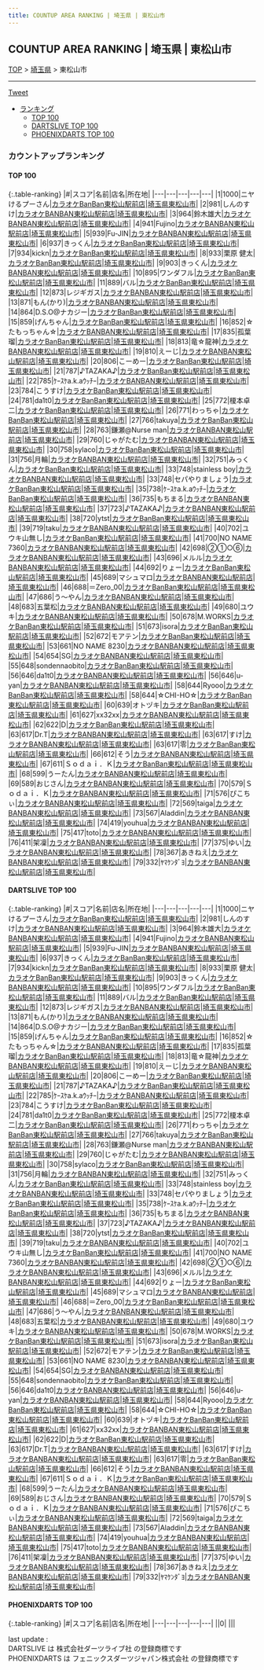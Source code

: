 ```yaml
---
title: COUNTUP AREA RANKING | 埼玉県 | 東松山市
---
```

## COUNTUP AREA RANKING | 埼玉県 | 東松山市

[TOP](/darts/rank/) > [埼玉県](/darts/rank/埼玉県/) > 東松山市

___

<a href="https://twitter.com/share?ref_src=twsrc%5Etfw" data-text="COUNTUP AREA RANKING | 埼玉県東松山市" class="twitter-share-button" data-hashtags="DARTSLIVE,PHOENIXDARTS,darts,ダーツ" data-show-count="false">Tweet</a>

* [ランキング](#カウントアップランキング)
    * [TOP 100](#top-100)
    * [DARTSLIVE TOP 100](#dartslive-top-100)
    * [PHOENIXDARTS TOP 100](#phoenixdarts-top-100)

### カウントアップランキング

#### TOP 100



{:.table-ranking}
|#|スコア|名前|店名|所在地|
|---|---|---|---|---|
|1|1000|<span class="rank-name-dl">ニヤけるプーさん</span>|<a href="https://search.dartslive.com/jp/shop/90599e9d01166a770d9b047a20a7ba1e">カラオケBanBan東松山駅前店</a>|<a href="/darts/rank/埼玉県/東松山市">埼玉県東松山市</a>|
|2|981|<span class="rank-name-dl">しんのすけ</span>|<a href="https://search.dartslive.com/jp/shop/90599e9d01166a770d9b047a20a7ba1e">カラオケBANBAN東松山駅前店</a>|<a href="/darts/rank/埼玉県/東松山市">埼玉県東松山市</a>|
|3|964|<span class="rank-name-dl">鈴木雄大</span>|<a href="https://search.dartslive.com/jp/shop/90599e9d01166a770d9b047a20a7ba1e">カラオケBANBAN東松山駅前店</a>|<a href="/darts/rank/埼玉県/東松山市">埼玉県東松山市</a>|
|4|941|<span class="rank-name-dl">Fujino</span>|<a href="https://search.dartslive.com/jp/shop/90599e9d01166a770d9b047a20a7ba1e">カラオケBANBAN東松山駅前店</a>|<a href="/darts/rank/埼玉県/東松山市">埼玉県東松山市</a>|
|5|939|<span class="rank-name-dl">Fu-JIN</span>|<a href="https://search.dartslive.com/jp/shop/90599e9d01166a770d9b047a20a7ba1e">カラオケBANBAN東松山駅前店</a>|<a href="/darts/rank/埼玉県/東松山市">埼玉県東松山市</a>|
|6|937|<span class="rank-name-dl">きっくん</span>|<a href="https://search.dartslive.com/jp/shop/90599e9d01166a770d9b047a20a7ba1e">カラオケBanBan東松山駅前店</a>|<a href="/darts/rank/埼玉県/東松山市">埼玉県東松山市</a>|
|7|934|<span class="rank-name-dl">kickn</span>|<a href="https://search.dartslive.com/jp/shop/90599e9d01166a770d9b047a20a7ba1e">カラオケBanBan東松山駅前店</a>|<a href="/darts/rank/埼玉県/東松山市">埼玉県東松山市</a>|
|8|933|<span class="rank-name-dl">栗原 健太</span>|<a href="https://search.dartslive.com/jp/shop/90599e9d01166a770d9b047a20a7ba1e">カラオケBanBan東松山駅前店</a>|<a href="/darts/rank/埼玉県/東松山市">埼玉県東松山市</a>|
|9|903|<span class="rank-name-dl">きっくん</span>|<a href="https://search.dartslive.com/jp/shop/90599e9d01166a770d9b047a20a7ba1e">カラオケBANBAN東松山駅前店</a>|<a href="/darts/rank/埼玉県/東松山市">埼玉県東松山市</a>|
|10|895|<span class="rank-name-dl">ワンダフル</span>|<a href="https://search.dartslive.com/jp/shop/90599e9d01166a770d9b047a20a7ba1e">カラオケBanBan東松山駅前店</a>|<a href="/darts/rank/埼玉県/東松山市">埼玉県東松山市</a>|
|11|889|<span class="rank-name-dl">バル</span>|<a href="https://search.dartslive.com/jp/shop/90599e9d01166a770d9b047a20a7ba1e">カラオケBanBan東松山駅前店</a>|<a href="/darts/rank/埼玉県/東松山市">埼玉県東松山市</a>|
|12|873|<span class="rank-name-dl">レジギガス</span>|<a href="https://search.dartslive.com/jp/shop/90599e9d01166a770d9b047a20a7ba1e">カラオケBANBAN東松山駅前店</a>|<a href="/darts/rank/埼玉県/東松山市">埼玉県東松山市</a>|
|13|871|<span class="rank-name-dl">もん(かり)</span>|<a href="https://search.dartslive.com/jp/shop/90599e9d01166a770d9b047a20a7ba1e">カラオケBANBAN東松山駅前店</a>|<a href="/darts/rank/埼玉県/東松山市">埼玉県東松山市</a>|
|14|864|<span class="rank-name-dl">D.S.O@ナカジー</span>|<a href="https://search.dartslive.com/jp/shop/90599e9d01166a770d9b047a20a7ba1e">カラオケBanBan東松山駅前店</a>|<a href="/darts/rank/埼玉県/東松山市">埼玉県東松山市</a>|
|15|859|<span class="rank-name-dl">げんちゃん</span>|<a href="https://search.dartslive.com/jp/shop/90599e9d01166a770d9b047a20a7ba1e">カラオケBanBan東松山駅前店</a>|<a href="/darts/rank/埼玉県/東松山市">埼玉県東松山市</a>|
|16|852|<span class="rank-name-dl">☆たもっちゃん☆</span>|<a href="https://search.dartslive.com/jp/shop/90599e9d01166a770d9b047a20a7ba1e">カラオケBANBAN東松山駅前店</a>|<a href="/darts/rank/埼玉県/東松山市">埼玉県東松山市</a>|
|17|835|<span class="rank-name-dl">孤葉瑠</span>|<a href="https://search.dartslive.com/jp/shop/90599e9d01166a770d9b047a20a7ba1e">カラオケBanBan東松山駅前店</a>|<a href="/darts/rank/埼玉県/東松山市">埼玉県東松山市</a>|
|18|813|<span class="rank-name-dl">竜☆龍神</span>|<a href="https://search.dartslive.com/jp/shop/90599e9d01166a770d9b047a20a7ba1e">カラオケBANBAN東松山駅前店</a>|<a href="/darts/rank/埼玉県/東松山市">埼玉県東松山市</a>|
|19|810|<span class="rank-name-dl">えーじ</span>|<a href="https://search.dartslive.com/jp/shop/90599e9d01166a770d9b047a20a7ba1e">カラオケBANBAN東松山駅前店</a>|<a href="/darts/rank/埼玉県/東松山市">埼玉県東松山市</a>|
|20|806|<span class="rank-name-dl">こーめー</span>|<a href="https://search.dartslive.com/jp/shop/90599e9d01166a770d9b047a20a7ba1e">カラオケBanBan東松山駅前店</a>|<a href="/darts/rank/埼玉県/東松山市">埼玉県東松山市</a>|
|21|787|<span class="rank-name-dl">♪TAZAKA♪</span>|<a href="https://search.dartslive.com/jp/shop/90599e9d01166a770d9b047a20a7ba1e">カラオケBanBan東松山駅前店</a>|<a href="/darts/rank/埼玉県/東松山市">埼玉県東松山市</a>|
|22|785|<span class="rank-name-dl">ｹｰｽｹa.k.aｳｯﾁｰ</span>|<a href="https://search.dartslive.com/jp/shop/90599e9d01166a770d9b047a20a7ba1e">カラオケBANBAN東松山駅前店</a>|<a href="/darts/rank/埼玉県/東松山市">埼玉県東松山市</a>|
|23|784|<span class="rank-name-dl">こうすけ</span>|<a href="https://search.dartslive.com/jp/shop/90599e9d01166a770d9b047a20a7ba1e">カラオケBanBan東松山駅前店</a>|<a href="/darts/rank/埼玉県/東松山市">埼玉県東松山市</a>|
|24|781|<span class="rank-name-dl">da1t0</span>|<a href="https://search.dartslive.com/jp/shop/90599e9d01166a770d9b047a20a7ba1e">カラオケBanBan東松山駅前店</a>|<a href="/darts/rank/埼玉県/東松山市">埼玉県東松山市</a>|
|25|772|<span class="rank-name-dl">榎本卓二</span>|<a href="https://search.dartslive.com/jp/shop/90599e9d01166a770d9b047a20a7ba1e">カラオケBanBan東松山駅前店</a>|<a href="/darts/rank/埼玉県/東松山市">埼玉県東松山市</a>|
|26|771|<span class="rank-name-dl">わっちゃ</span>|<a href="https://search.dartslive.com/jp/shop/90599e9d01166a770d9b047a20a7ba1e">カラオケBanBan東松山駅前店</a>|<a href="/darts/rank/埼玉県/東松山市">埼玉県東松山市</a>|
|27|766|<span class="rank-name-dl">takuya</span>|<a href="https://search.dartslive.com/jp/shop/90599e9d01166a770d9b047a20a7ba1e">カラオケBanBan東松山駅前店</a>|<a href="/darts/rank/埼玉県/東松山市">埼玉県東松山市</a>|
|28|763|<span class="rank-name-dl">鎌瀬@Nurse man</span>|<a href="https://search.dartslive.com/jp/shop/90599e9d01166a770d9b047a20a7ba1e">カラオケBANBAN東松山駅前店</a>|<a href="/darts/rank/埼玉県/東松山市">埼玉県東松山市</a>|
|29|760|<span class="rank-name-dl">じゃがたむ</span>|<a href="https://search.dartslive.com/jp/shop/90599e9d01166a770d9b047a20a7ba1e">カラオケBANBAN東松山駅前店</a>|<a href="/darts/rank/埼玉県/東松山市">埼玉県東松山市</a>|
|30|758|<span class="rank-name-dl">sylaco</span>|<a href="https://search.dartslive.com/jp/shop/90599e9d01166a770d9b047a20a7ba1e">カラオケBanBan東松山駅前店</a>|<a href="/darts/rank/埼玉県/東松山市">埼玉県東松山市</a>|
|31|756|<span class="rank-name-dl">月輪</span>|<a href="https://search.dartslive.com/jp/shop/90599e9d01166a770d9b047a20a7ba1e">カラオケBANBAN東松山駅前店</a>|<a href="/darts/rank/埼玉県/東松山市">埼玉県東松山市</a>|
|32|751|<span class="rank-name-dl">みっくん</span>|<a href="https://search.dartslive.com/jp/shop/90599e9d01166a770d9b047a20a7ba1e">カラオケBanBan東松山駅前店</a>|<a href="/darts/rank/埼玉県/東松山市">埼玉県東松山市</a>|
|33|748|<span class="rank-name-dl">stainless boy</span>|<a href="https://search.dartslive.com/jp/shop/90599e9d01166a770d9b047a20a7ba1e">カラオケBANBAN東松山駅前店</a>|<a href="/darts/rank/埼玉県/東松山市">埼玉県東松山市</a>|
|33|748|<span class="rank-name-dl">セパやりましょう</span>|<a href="https://search.dartslive.com/jp/shop/90599e9d01166a770d9b047a20a7ba1e">カラオケBanBan東松山駅前店</a>|<a href="/darts/rank/埼玉県/東松山市">埼玉県東松山市</a>|
|35|738|<span class="rank-name-dl">ｹｰｽｹa.k.aｳｯﾁｰ</span>|<a href="https://search.dartslive.com/jp/shop/90599e9d01166a770d9b047a20a7ba1e">カラオケBanBan東松山駅前店</a>|<a href="/darts/rank/埼玉県/東松山市">埼玉県東松山市</a>|
|36|735|<span class="rank-name-dl">もちまる</span>|<a href="https://search.dartslive.com/jp/shop/90599e9d01166a770d9b047a20a7ba1e">カラオケBANBAN東松山駅前店</a>|<a href="/darts/rank/埼玉県/東松山市">埼玉県東松山市</a>|
|37|723|<span class="rank-name-dl">♪TAZAKA♪</span>|<a href="https://search.dartslive.com/jp/shop/90599e9d01166a770d9b047a20a7ba1e">カラオケBANBAN東松山駅前店</a>|<a href="/darts/rank/埼玉県/東松山市">埼玉県東松山市</a>|
|38|720|<span class="rank-name-dl">ytst</span>|<a href="https://search.dartslive.com/jp/shop/90599e9d01166a770d9b047a20a7ba1e">カラオケBanBan東松山駅前店</a>|<a href="/darts/rank/埼玉県/東松山市">埼玉県東松山市</a>|
|39|719|<span class="rank-name-dl">taku</span>|<a href="https://search.dartslive.com/jp/shop/90599e9d01166a770d9b047a20a7ba1e">カラオケBANBAN東松山駅前店</a>|<a href="/darts/rank/埼玉県/東松山市">埼玉県東松山市</a>|
|40|702|<span class="rank-name-dl">ユウキ山無し</span>|<a href="https://search.dartslive.com/jp/shop/90599e9d01166a770d9b047a20a7ba1e">カラオケBanBan東松山駅前店</a>|<a href="/darts/rank/埼玉県/東松山市">埼玉県東松山市</a>|
|41|700|<span class="rank-name-dl">NO NAME 7360</span>|<a href="https://search.dartslive.com/jp/shop/90599e9d01166a770d9b047a20a7ba1e">カラオケBANBAN東松山駅前店</a>|<a href="/darts/rank/埼玉県/東松山市">埼玉県東松山市</a>|
|42|698|<span class="rank-name-dl">②①○⑥</span>|<a href="https://search.dartslive.com/jp/shop/90599e9d01166a770d9b047a20a7ba1e">カラオケBANBAN東松山駅前店</a>|<a href="/darts/rank/埼玉県/東松山市">埼玉県東松山市</a>|
|43|696|<span class="rank-name-dl">メルル</span>|<a href="https://search.dartslive.com/jp/shop/90599e9d01166a770d9b047a20a7ba1e">カラオケBANBAN東松山駅前店</a>|<a href="/darts/rank/埼玉県/東松山市">埼玉県東松山市</a>|
|44|692|<span class="rank-name-dl">りょー</span>|<a href="https://search.dartslive.com/jp/shop/90599e9d01166a770d9b047a20a7ba1e">カラオケBanBan東松山駅前店</a>|<a href="/darts/rank/埼玉県/東松山市">埼玉県東松山市</a>|
|45|689|<span class="rank-name-dl">マシュマロ</span>|<a href="https://search.dartslive.com/jp/shop/90599e9d01166a770d9b047a20a7ba1e">カラオケBANBAN東松山駅前店</a>|<a href="/darts/rank/埼玉県/東松山市">埼玉県東松山市</a>|
|46|688|<span class="rank-name-dl">＝Zero_00</span>|<a href="https://search.dartslive.com/jp/shop/90599e9d01166a770d9b047a20a7ba1e">カラオケBanBan東松山駅前店</a>|<a href="/darts/rank/埼玉県/東松山市">埼玉県東松山市</a>|
|47|686|<span class="rank-name-dl">う～やん</span>|<a href="https://search.dartslive.com/jp/shop/90599e9d01166a770d9b047a20a7ba1e">カラオケBANBAN東松山駅前店</a>|<a href="/darts/rank/埼玉県/東松山市">埼玉県東松山市</a>|
|48|683|<span class="rank-name-dl">五葉松</span>|<a href="https://search.dartslive.com/jp/shop/90599e9d01166a770d9b047a20a7ba1e">カラオケBANBAN東松山駅前店</a>|<a href="/darts/rank/埼玉県/東松山市">埼玉県東松山市</a>|
|49|680|<span class="rank-name-dl">ユウキ</span>|<a href="https://search.dartslive.com/jp/shop/90599e9d01166a770d9b047a20a7ba1e">カラオケBANBAN東松山駅前店</a>|<a href="/darts/rank/埼玉県/東松山市">埼玉県東松山市</a>|
|50|678|<span class="rank-name-dl">M.WORKS</span>|<a href="https://search.dartslive.com/jp/shop/90599e9d01166a770d9b047a20a7ba1e">カラオケBanBan東松山駅前店</a>|<a href="/darts/rank/埼玉県/東松山市">埼玉県東松山市</a>|
|51|673|<span class="rank-name-dl">isora</span>|<a href="https://search.dartslive.com/jp/shop/90599e9d01166a770d9b047a20a7ba1e">カラオケBanBan東松山駅前店</a>|<a href="/darts/rank/埼玉県/東松山市">埼玉県東松山市</a>|
|52|672|<span class="rank-name-dl">モアテン</span>|<a href="https://search.dartslive.com/jp/shop/90599e9d01166a770d9b047a20a7ba1e">カラオケBanBan東松山駅前店</a>|<a href="/darts/rank/埼玉県/東松山市">埼玉県東松山市</a>|
|53|661|<span class="rank-name-dl">NO NAME 8230</span>|<a href="https://search.dartslive.com/jp/shop/90599e9d01166a770d9b047a20a7ba1e">カラオケBANBAN東松山駅前店</a>|<a href="/darts/rank/埼玉県/東松山市">埼玉県東松山市</a>|
|54|654|<span class="rank-name-dl">SG</span>|<a href="https://search.dartslive.com/jp/shop/90599e9d01166a770d9b047a20a7ba1e">カラオケBANBAN東松山駅前店</a>|<a href="/darts/rank/埼玉県/東松山市">埼玉県東松山市</a>|
|55|648|<span class="rank-name-dl">sondennaobito</span>|<a href="https://search.dartslive.com/jp/shop/90599e9d01166a770d9b047a20a7ba1e">カラオケBanBan東松山駅前店</a>|<a href="/darts/rank/埼玉県/東松山市">埼玉県東松山市</a>|
|56|646|<span class="rank-name-dl">da1t0</span>|<a href="https://search.dartslive.com/jp/shop/90599e9d01166a770d9b047a20a7ba1e">カラオケBANBAN東松山駅前店</a>|<a href="/darts/rank/埼玉県/東松山市">埼玉県東松山市</a>|
|56|646|<span class="rank-name-dl">u-yan</span>|<a href="https://search.dartslive.com/jp/shop/90599e9d01166a770d9b047a20a7ba1e">カラオケBANBAN東松山駅前店</a>|<a href="/darts/rank/埼玉県/東松山市">埼玉県東松山市</a>|
|58|644|<span class="rank-name-dl">Ryooo</span>|<a href="https://search.dartslive.com/jp/shop/90599e9d01166a770d9b047a20a7ba1e">カラオケBanBan東松山駅前店</a>|<a href="/darts/rank/埼玉県/東松山市">埼玉県東松山市</a>|
|58|644|<span class="rank-name-dl">‪☆CHI-HO☆</span>|<a href="https://search.dartslive.com/jp/shop/90599e9d01166a770d9b047a20a7ba1e">カラオケBanBan東松山駅前店</a>|<a href="/darts/rank/埼玉県/東松山市">埼玉県東松山市</a>|
|60|639|<span class="rank-name-dl">オトヅキ</span>|<a href="https://search.dartslive.com/jp/shop/90599e9d01166a770d9b047a20a7ba1e">カラオケBanBan東松山駅前店</a>|<a href="/darts/rank/埼玉県/東松山市">埼玉県東松山市</a>|
|61|627|<span class="rank-name-dl">xx32xx</span>|<a href="https://search.dartslive.com/jp/shop/90599e9d01166a770d9b047a20a7ba1e">カラオケBANBAN東松山駅前店</a>|<a href="/darts/rank/埼玉県/東松山市">埼玉県東松山市</a>|
|62|622|<span class="rank-name-dl">D</span>|<a href="https://search.dartslive.com/jp/shop/90599e9d01166a770d9b047a20a7ba1e">カラオケBanBan東松山駅前店</a>|<a href="/darts/rank/埼玉県/東松山市">埼玉県東松山市</a>|
|63|617|<span class="rank-name-dl">Dr.T</span>|<a href="https://search.dartslive.com/jp/shop/90599e9d01166a770d9b047a20a7ba1e">カラオケBANBAN東松山駅前店</a>|<a href="/darts/rank/埼玉県/東松山市">埼玉県東松山市</a>|
|63|617|<span class="rank-name-dl">すけ</span>|<a href="https://search.dartslive.com/jp/shop/90599e9d01166a770d9b047a20a7ba1e">カラオケBANBAN東松山駅前店</a>|<a href="/darts/rank/埼玉県/東松山市">埼玉県東松山市</a>|
|63|617|<span class="rank-name-dl">零</span>|<a href="https://search.dartslive.com/jp/shop/90599e9d01166a770d9b047a20a7ba1e">カラオケBanBan東松山駅前店</a>|<a href="/darts/rank/埼玉県/東松山市">埼玉県東松山市</a>|
|66|612|<span class="rank-name-dl">そう</span>|<a href="https://search.dartslive.com/jp/shop/90599e9d01166a770d9b047a20a7ba1e">カラオケBANBAN東松山駅前店</a>|<a href="/darts/rank/埼玉県/東松山市">埼玉県東松山市</a>|
|67|611|<span class="rank-name-dl">Ｓｏｄａｉ．Ｋ</span>|<a href="https://search.dartslive.com/jp/shop/90599e9d01166a770d9b047a20a7ba1e">カラオケBanBan東松山駅前店</a>|<a href="/darts/rank/埼玉県/東松山市">埼玉県東松山市</a>|
|68|599|<span class="rank-name-dl">うーたん</span>|<a href="https://search.dartslive.com/jp/shop/90599e9d01166a770d9b047a20a7ba1e">カラオケBANBAN東松山駅前店</a>|<a href="/darts/rank/埼玉県/東松山市">埼玉県東松山市</a>|
|69|589|<span class="rank-name-dl">おじさん</span>|<a href="https://search.dartslive.com/jp/shop/90599e9d01166a770d9b047a20a7ba1e">カラオケBANBAN東松山駅前店</a>|<a href="/darts/rank/埼玉県/東松山市">埼玉県東松山市</a>|
|70|579|<span class="rank-name-dl">Ｓｏｄａｉ．Ｋ</span>|<a href="https://search.dartslive.com/jp/shop/90599e9d01166a770d9b047a20a7ba1e">カラオケBANBAN東松山駅前店</a>|<a href="/darts/rank/埼玉県/東松山市">埼玉県東松山市</a>|
|71|576|<span class="rank-name-dl">ぴこちぃ</span>|<a href="https://search.dartslive.com/jp/shop/90599e9d01166a770d9b047a20a7ba1e">カラオケBANBAN東松山駅前店</a>|<a href="/darts/rank/埼玉県/東松山市">埼玉県東松山市</a>|
|72|569|<span class="rank-name-dl">taiga</span>|<a href="https://search.dartslive.com/jp/shop/90599e9d01166a770d9b047a20a7ba1e">カラオケBANBAN東松山駅前店</a>|<a href="/darts/rank/埼玉県/東松山市">埼玉県東松山市</a>|
|73|567|<span class="rank-name-dl">Aladdin</span>|<a href="https://search.dartslive.com/jp/shop/90599e9d01166a770d9b047a20a7ba1e">カラオケBANBAN東松山駅前店</a>|<a href="/darts/rank/埼玉県/東松山市">埼玉県東松山市</a>|
|74|419|<span class="rank-name-dl">youhua</span>|<a href="https://search.dartslive.com/jp/shop/90599e9d01166a770d9b047a20a7ba1e">カラオケBANBAN東松山駅前店</a>|<a href="/darts/rank/埼玉県/東松山市">埼玉県東松山市</a>|
|75|417|<span class="rank-name-dl">toto</span>|<a href="https://search.dartslive.com/jp/shop/90599e9d01166a770d9b047a20a7ba1e">カラオケBANBAN東松山駅前店</a>|<a href="/darts/rank/埼玉県/東松山市">埼玉県東松山市</a>|
|76|411|<span class="rank-name-dl">架凜</span>|<a href="https://search.dartslive.com/jp/shop/90599e9d01166a770d9b047a20a7ba1e">カラオケBANBAN東松山駅前店</a>|<a href="/darts/rank/埼玉県/東松山市">埼玉県東松山市</a>|
|77|375|<span class="rank-name-dl">ゆい</span>|<a href="https://search.dartslive.com/jp/shop/90599e9d01166a770d9b047a20a7ba1e">カラオケBANBAN東松山駅前店</a>|<a href="/darts/rank/埼玉県/東松山市">埼玉県東松山市</a>|
|78|367|<span class="rank-name-dl">あきねえ</span>|<a href="https://search.dartslive.com/jp/shop/90599e9d01166a770d9b047a20a7ba1e">カラオケBANBAN東松山駅前店</a>|<a href="/darts/rank/埼玉県/東松山市">埼玉県東松山市</a>|
|79|332|<span class="rank-name-dl">ﾔﾏｹﾝﾀﾞﾖ</span>|<a href="https://search.dartslive.com/jp/shop/90599e9d01166a770d9b047a20a7ba1e">カラオケBANBAN東松山駅前店</a>|<a href="/darts/rank/埼玉県/東松山市">埼玉県東松山市</a>|


#### DARTSLIVE TOP 100



{:.table-ranking}
|#|スコア|名前|店名|所在地|
|---|---|---|---|---|
|1|1000|<span class="rank-name-dl">ニヤけるプーさん</span>|<a href="https://search.dartslive.com/jp/shop/90599e9d01166a770d9b047a20a7ba1e">カラオケBanBan東松山駅前店</a>|<a href="/darts/rank/埼玉県/東松山市">埼玉県東松山市</a>|
|2|981|<span class="rank-name-dl">しんのすけ</span>|<a href="https://search.dartslive.com/jp/shop/90599e9d01166a770d9b047a20a7ba1e">カラオケBANBAN東松山駅前店</a>|<a href="/darts/rank/埼玉県/東松山市">埼玉県東松山市</a>|
|3|964|<span class="rank-name-dl">鈴木雄大</span>|<a href="https://search.dartslive.com/jp/shop/90599e9d01166a770d9b047a20a7ba1e">カラオケBANBAN東松山駅前店</a>|<a href="/darts/rank/埼玉県/東松山市">埼玉県東松山市</a>|
|4|941|<span class="rank-name-dl">Fujino</span>|<a href="https://search.dartslive.com/jp/shop/90599e9d01166a770d9b047a20a7ba1e">カラオケBANBAN東松山駅前店</a>|<a href="/darts/rank/埼玉県/東松山市">埼玉県東松山市</a>|
|5|939|<span class="rank-name-dl">Fu-JIN</span>|<a href="https://search.dartslive.com/jp/shop/90599e9d01166a770d9b047a20a7ba1e">カラオケBANBAN東松山駅前店</a>|<a href="/darts/rank/埼玉県/東松山市">埼玉県東松山市</a>|
|6|937|<span class="rank-name-dl">きっくん</span>|<a href="https://search.dartslive.com/jp/shop/90599e9d01166a770d9b047a20a7ba1e">カラオケBanBan東松山駅前店</a>|<a href="/darts/rank/埼玉県/東松山市">埼玉県東松山市</a>|
|7|934|<span class="rank-name-dl">kickn</span>|<a href="https://search.dartslive.com/jp/shop/90599e9d01166a770d9b047a20a7ba1e">カラオケBanBan東松山駅前店</a>|<a href="/darts/rank/埼玉県/東松山市">埼玉県東松山市</a>|
|8|933|<span class="rank-name-dl">栗原 健太</span>|<a href="https://search.dartslive.com/jp/shop/90599e9d01166a770d9b047a20a7ba1e">カラオケBanBan東松山駅前店</a>|<a href="/darts/rank/埼玉県/東松山市">埼玉県東松山市</a>|
|9|903|<span class="rank-name-dl">きっくん</span>|<a href="https://search.dartslive.com/jp/shop/90599e9d01166a770d9b047a20a7ba1e">カラオケBANBAN東松山駅前店</a>|<a href="/darts/rank/埼玉県/東松山市">埼玉県東松山市</a>|
|10|895|<span class="rank-name-dl">ワンダフル</span>|<a href="https://search.dartslive.com/jp/shop/90599e9d01166a770d9b047a20a7ba1e">カラオケBanBan東松山駅前店</a>|<a href="/darts/rank/埼玉県/東松山市">埼玉県東松山市</a>|
|11|889|<span class="rank-name-dl">バル</span>|<a href="https://search.dartslive.com/jp/shop/90599e9d01166a770d9b047a20a7ba1e">カラオケBanBan東松山駅前店</a>|<a href="/darts/rank/埼玉県/東松山市">埼玉県東松山市</a>|
|12|873|<span class="rank-name-dl">レジギガス</span>|<a href="https://search.dartslive.com/jp/shop/90599e9d01166a770d9b047a20a7ba1e">カラオケBANBAN東松山駅前店</a>|<a href="/darts/rank/埼玉県/東松山市">埼玉県東松山市</a>|
|13|871|<span class="rank-name-dl">もん(かり)</span>|<a href="https://search.dartslive.com/jp/shop/90599e9d01166a770d9b047a20a7ba1e">カラオケBANBAN東松山駅前店</a>|<a href="/darts/rank/埼玉県/東松山市">埼玉県東松山市</a>|
|14|864|<span class="rank-name-dl">D.S.O@ナカジー</span>|<a href="https://search.dartslive.com/jp/shop/90599e9d01166a770d9b047a20a7ba1e">カラオケBanBan東松山駅前店</a>|<a href="/darts/rank/埼玉県/東松山市">埼玉県東松山市</a>|
|15|859|<span class="rank-name-dl">げんちゃん</span>|<a href="https://search.dartslive.com/jp/shop/90599e9d01166a770d9b047a20a7ba1e">カラオケBanBan東松山駅前店</a>|<a href="/darts/rank/埼玉県/東松山市">埼玉県東松山市</a>|
|16|852|<span class="rank-name-dl">☆たもっちゃん☆</span>|<a href="https://search.dartslive.com/jp/shop/90599e9d01166a770d9b047a20a7ba1e">カラオケBANBAN東松山駅前店</a>|<a href="/darts/rank/埼玉県/東松山市">埼玉県東松山市</a>|
|17|835|<span class="rank-name-dl">孤葉瑠</span>|<a href="https://search.dartslive.com/jp/shop/90599e9d01166a770d9b047a20a7ba1e">カラオケBanBan東松山駅前店</a>|<a href="/darts/rank/埼玉県/東松山市">埼玉県東松山市</a>|
|18|813|<span class="rank-name-dl">竜☆龍神</span>|<a href="https://search.dartslive.com/jp/shop/90599e9d01166a770d9b047a20a7ba1e">カラオケBANBAN東松山駅前店</a>|<a href="/darts/rank/埼玉県/東松山市">埼玉県東松山市</a>|
|19|810|<span class="rank-name-dl">えーじ</span>|<a href="https://search.dartslive.com/jp/shop/90599e9d01166a770d9b047a20a7ba1e">カラオケBANBAN東松山駅前店</a>|<a href="/darts/rank/埼玉県/東松山市">埼玉県東松山市</a>|
|20|806|<span class="rank-name-dl">こーめー</span>|<a href="https://search.dartslive.com/jp/shop/90599e9d01166a770d9b047a20a7ba1e">カラオケBanBan東松山駅前店</a>|<a href="/darts/rank/埼玉県/東松山市">埼玉県東松山市</a>|
|21|787|<span class="rank-name-dl">♪TAZAKA♪</span>|<a href="https://search.dartslive.com/jp/shop/90599e9d01166a770d9b047a20a7ba1e">カラオケBanBan東松山駅前店</a>|<a href="/darts/rank/埼玉県/東松山市">埼玉県東松山市</a>|
|22|785|<span class="rank-name-dl">ｹｰｽｹa.k.aｳｯﾁｰ</span>|<a href="https://search.dartslive.com/jp/shop/90599e9d01166a770d9b047a20a7ba1e">カラオケBANBAN東松山駅前店</a>|<a href="/darts/rank/埼玉県/東松山市">埼玉県東松山市</a>|
|23|784|<span class="rank-name-dl">こうすけ</span>|<a href="https://search.dartslive.com/jp/shop/90599e9d01166a770d9b047a20a7ba1e">カラオケBanBan東松山駅前店</a>|<a href="/darts/rank/埼玉県/東松山市">埼玉県東松山市</a>|
|24|781|<span class="rank-name-dl">da1t0</span>|<a href="https://search.dartslive.com/jp/shop/90599e9d01166a770d9b047a20a7ba1e">カラオケBanBan東松山駅前店</a>|<a href="/darts/rank/埼玉県/東松山市">埼玉県東松山市</a>|
|25|772|<span class="rank-name-dl">榎本卓二</span>|<a href="https://search.dartslive.com/jp/shop/90599e9d01166a770d9b047a20a7ba1e">カラオケBanBan東松山駅前店</a>|<a href="/darts/rank/埼玉県/東松山市">埼玉県東松山市</a>|
|26|771|<span class="rank-name-dl">わっちゃ</span>|<a href="https://search.dartslive.com/jp/shop/90599e9d01166a770d9b047a20a7ba1e">カラオケBanBan東松山駅前店</a>|<a href="/darts/rank/埼玉県/東松山市">埼玉県東松山市</a>|
|27|766|<span class="rank-name-dl">takuya</span>|<a href="https://search.dartslive.com/jp/shop/90599e9d01166a770d9b047a20a7ba1e">カラオケBanBan東松山駅前店</a>|<a href="/darts/rank/埼玉県/東松山市">埼玉県東松山市</a>|
|28|763|<span class="rank-name-dl">鎌瀬@Nurse man</span>|<a href="https://search.dartslive.com/jp/shop/90599e9d01166a770d9b047a20a7ba1e">カラオケBANBAN東松山駅前店</a>|<a href="/darts/rank/埼玉県/東松山市">埼玉県東松山市</a>|
|29|760|<span class="rank-name-dl">じゃがたむ</span>|<a href="https://search.dartslive.com/jp/shop/90599e9d01166a770d9b047a20a7ba1e">カラオケBANBAN東松山駅前店</a>|<a href="/darts/rank/埼玉県/東松山市">埼玉県東松山市</a>|
|30|758|<span class="rank-name-dl">sylaco</span>|<a href="https://search.dartslive.com/jp/shop/90599e9d01166a770d9b047a20a7ba1e">カラオケBanBan東松山駅前店</a>|<a href="/darts/rank/埼玉県/東松山市">埼玉県東松山市</a>|
|31|756|<span class="rank-name-dl">月輪</span>|<a href="https://search.dartslive.com/jp/shop/90599e9d01166a770d9b047a20a7ba1e">カラオケBANBAN東松山駅前店</a>|<a href="/darts/rank/埼玉県/東松山市">埼玉県東松山市</a>|
|32|751|<span class="rank-name-dl">みっくん</span>|<a href="https://search.dartslive.com/jp/shop/90599e9d01166a770d9b047a20a7ba1e">カラオケBanBan東松山駅前店</a>|<a href="/darts/rank/埼玉県/東松山市">埼玉県東松山市</a>|
|33|748|<span class="rank-name-dl">stainless boy</span>|<a href="https://search.dartslive.com/jp/shop/90599e9d01166a770d9b047a20a7ba1e">カラオケBANBAN東松山駅前店</a>|<a href="/darts/rank/埼玉県/東松山市">埼玉県東松山市</a>|
|33|748|<span class="rank-name-dl">セパやりましょう</span>|<a href="https://search.dartslive.com/jp/shop/90599e9d01166a770d9b047a20a7ba1e">カラオケBanBan東松山駅前店</a>|<a href="/darts/rank/埼玉県/東松山市">埼玉県東松山市</a>|
|35|738|<span class="rank-name-dl">ｹｰｽｹa.k.aｳｯﾁｰ</span>|<a href="https://search.dartslive.com/jp/shop/90599e9d01166a770d9b047a20a7ba1e">カラオケBanBan東松山駅前店</a>|<a href="/darts/rank/埼玉県/東松山市">埼玉県東松山市</a>|
|36|735|<span class="rank-name-dl">もちまる</span>|<a href="https://search.dartslive.com/jp/shop/90599e9d01166a770d9b047a20a7ba1e">カラオケBANBAN東松山駅前店</a>|<a href="/darts/rank/埼玉県/東松山市">埼玉県東松山市</a>|
|37|723|<span class="rank-name-dl">♪TAZAKA♪</span>|<a href="https://search.dartslive.com/jp/shop/90599e9d01166a770d9b047a20a7ba1e">カラオケBANBAN東松山駅前店</a>|<a href="/darts/rank/埼玉県/東松山市">埼玉県東松山市</a>|
|38|720|<span class="rank-name-dl">ytst</span>|<a href="https://search.dartslive.com/jp/shop/90599e9d01166a770d9b047a20a7ba1e">カラオケBanBan東松山駅前店</a>|<a href="/darts/rank/埼玉県/東松山市">埼玉県東松山市</a>|
|39|719|<span class="rank-name-dl">taku</span>|<a href="https://search.dartslive.com/jp/shop/90599e9d01166a770d9b047a20a7ba1e">カラオケBANBAN東松山駅前店</a>|<a href="/darts/rank/埼玉県/東松山市">埼玉県東松山市</a>|
|40|702|<span class="rank-name-dl">ユウキ山無し</span>|<a href="https://search.dartslive.com/jp/shop/90599e9d01166a770d9b047a20a7ba1e">カラオケBanBan東松山駅前店</a>|<a href="/darts/rank/埼玉県/東松山市">埼玉県東松山市</a>|
|41|700|<span class="rank-name-dl">NO NAME 7360</span>|<a href="https://search.dartslive.com/jp/shop/90599e9d01166a770d9b047a20a7ba1e">カラオケBANBAN東松山駅前店</a>|<a href="/darts/rank/埼玉県/東松山市">埼玉県東松山市</a>|
|42|698|<span class="rank-name-dl">②①○⑥</span>|<a href="https://search.dartslive.com/jp/shop/90599e9d01166a770d9b047a20a7ba1e">カラオケBANBAN東松山駅前店</a>|<a href="/darts/rank/埼玉県/東松山市">埼玉県東松山市</a>|
|43|696|<span class="rank-name-dl">メルル</span>|<a href="https://search.dartslive.com/jp/shop/90599e9d01166a770d9b047a20a7ba1e">カラオケBANBAN東松山駅前店</a>|<a href="/darts/rank/埼玉県/東松山市">埼玉県東松山市</a>|
|44|692|<span class="rank-name-dl">りょー</span>|<a href="https://search.dartslive.com/jp/shop/90599e9d01166a770d9b047a20a7ba1e">カラオケBanBan東松山駅前店</a>|<a href="/darts/rank/埼玉県/東松山市">埼玉県東松山市</a>|
|45|689|<span class="rank-name-dl">マシュマロ</span>|<a href="https://search.dartslive.com/jp/shop/90599e9d01166a770d9b047a20a7ba1e">カラオケBANBAN東松山駅前店</a>|<a href="/darts/rank/埼玉県/東松山市">埼玉県東松山市</a>|
|46|688|<span class="rank-name-dl">＝Zero_00</span>|<a href="https://search.dartslive.com/jp/shop/90599e9d01166a770d9b047a20a7ba1e">カラオケBanBan東松山駅前店</a>|<a href="/darts/rank/埼玉県/東松山市">埼玉県東松山市</a>|
|47|686|<span class="rank-name-dl">う～やん</span>|<a href="https://search.dartslive.com/jp/shop/90599e9d01166a770d9b047a20a7ba1e">カラオケBANBAN東松山駅前店</a>|<a href="/darts/rank/埼玉県/東松山市">埼玉県東松山市</a>|
|48|683|<span class="rank-name-dl">五葉松</span>|<a href="https://search.dartslive.com/jp/shop/90599e9d01166a770d9b047a20a7ba1e">カラオケBANBAN東松山駅前店</a>|<a href="/darts/rank/埼玉県/東松山市">埼玉県東松山市</a>|
|49|680|<span class="rank-name-dl">ユウキ</span>|<a href="https://search.dartslive.com/jp/shop/90599e9d01166a770d9b047a20a7ba1e">カラオケBANBAN東松山駅前店</a>|<a href="/darts/rank/埼玉県/東松山市">埼玉県東松山市</a>|
|50|678|<span class="rank-name-dl">M.WORKS</span>|<a href="https://search.dartslive.com/jp/shop/90599e9d01166a770d9b047a20a7ba1e">カラオケBanBan東松山駅前店</a>|<a href="/darts/rank/埼玉県/東松山市">埼玉県東松山市</a>|
|51|673|<span class="rank-name-dl">isora</span>|<a href="https://search.dartslive.com/jp/shop/90599e9d01166a770d9b047a20a7ba1e">カラオケBanBan東松山駅前店</a>|<a href="/darts/rank/埼玉県/東松山市">埼玉県東松山市</a>|
|52|672|<span class="rank-name-dl">モアテン</span>|<a href="https://search.dartslive.com/jp/shop/90599e9d01166a770d9b047a20a7ba1e">カラオケBanBan東松山駅前店</a>|<a href="/darts/rank/埼玉県/東松山市">埼玉県東松山市</a>|
|53|661|<span class="rank-name-dl">NO NAME 8230</span>|<a href="https://search.dartslive.com/jp/shop/90599e9d01166a770d9b047a20a7ba1e">カラオケBANBAN東松山駅前店</a>|<a href="/darts/rank/埼玉県/東松山市">埼玉県東松山市</a>|
|54|654|<span class="rank-name-dl">SG</span>|<a href="https://search.dartslive.com/jp/shop/90599e9d01166a770d9b047a20a7ba1e">カラオケBANBAN東松山駅前店</a>|<a href="/darts/rank/埼玉県/東松山市">埼玉県東松山市</a>|
|55|648|<span class="rank-name-dl">sondennaobito</span>|<a href="https://search.dartslive.com/jp/shop/90599e9d01166a770d9b047a20a7ba1e">カラオケBanBan東松山駅前店</a>|<a href="/darts/rank/埼玉県/東松山市">埼玉県東松山市</a>|
|56|646|<span class="rank-name-dl">da1t0</span>|<a href="https://search.dartslive.com/jp/shop/90599e9d01166a770d9b047a20a7ba1e">カラオケBANBAN東松山駅前店</a>|<a href="/darts/rank/埼玉県/東松山市">埼玉県東松山市</a>|
|56|646|<span class="rank-name-dl">u-yan</span>|<a href="https://search.dartslive.com/jp/shop/90599e9d01166a770d9b047a20a7ba1e">カラオケBANBAN東松山駅前店</a>|<a href="/darts/rank/埼玉県/東松山市">埼玉県東松山市</a>|
|58|644|<span class="rank-name-dl">Ryooo</span>|<a href="https://search.dartslive.com/jp/shop/90599e9d01166a770d9b047a20a7ba1e">カラオケBanBan東松山駅前店</a>|<a href="/darts/rank/埼玉県/東松山市">埼玉県東松山市</a>|
|58|644|<span class="rank-name-dl">‪☆CHI-HO☆</span>|<a href="https://search.dartslive.com/jp/shop/90599e9d01166a770d9b047a20a7ba1e">カラオケBanBan東松山駅前店</a>|<a href="/darts/rank/埼玉県/東松山市">埼玉県東松山市</a>|
|60|639|<span class="rank-name-dl">オトヅキ</span>|<a href="https://search.dartslive.com/jp/shop/90599e9d01166a770d9b047a20a7ba1e">カラオケBanBan東松山駅前店</a>|<a href="/darts/rank/埼玉県/東松山市">埼玉県東松山市</a>|
|61|627|<span class="rank-name-dl">xx32xx</span>|<a href="https://search.dartslive.com/jp/shop/90599e9d01166a770d9b047a20a7ba1e">カラオケBANBAN東松山駅前店</a>|<a href="/darts/rank/埼玉県/東松山市">埼玉県東松山市</a>|
|62|622|<span class="rank-name-dl">D</span>|<a href="https://search.dartslive.com/jp/shop/90599e9d01166a770d9b047a20a7ba1e">カラオケBanBan東松山駅前店</a>|<a href="/darts/rank/埼玉県/東松山市">埼玉県東松山市</a>|
|63|617|<span class="rank-name-dl">Dr.T</span>|<a href="https://search.dartslive.com/jp/shop/90599e9d01166a770d9b047a20a7ba1e">カラオケBANBAN東松山駅前店</a>|<a href="/darts/rank/埼玉県/東松山市">埼玉県東松山市</a>|
|63|617|<span class="rank-name-dl">すけ</span>|<a href="https://search.dartslive.com/jp/shop/90599e9d01166a770d9b047a20a7ba1e">カラオケBANBAN東松山駅前店</a>|<a href="/darts/rank/埼玉県/東松山市">埼玉県東松山市</a>|
|63|617|<span class="rank-name-dl">零</span>|<a href="https://search.dartslive.com/jp/shop/90599e9d01166a770d9b047a20a7ba1e">カラオケBanBan東松山駅前店</a>|<a href="/darts/rank/埼玉県/東松山市">埼玉県東松山市</a>|
|66|612|<span class="rank-name-dl">そう</span>|<a href="https://search.dartslive.com/jp/shop/90599e9d01166a770d9b047a20a7ba1e">カラオケBANBAN東松山駅前店</a>|<a href="/darts/rank/埼玉県/東松山市">埼玉県東松山市</a>|
|67|611|<span class="rank-name-dl">Ｓｏｄａｉ．Ｋ</span>|<a href="https://search.dartslive.com/jp/shop/90599e9d01166a770d9b047a20a7ba1e">カラオケBanBan東松山駅前店</a>|<a href="/darts/rank/埼玉県/東松山市">埼玉県東松山市</a>|
|68|599|<span class="rank-name-dl">うーたん</span>|<a href="https://search.dartslive.com/jp/shop/90599e9d01166a770d9b047a20a7ba1e">カラオケBANBAN東松山駅前店</a>|<a href="/darts/rank/埼玉県/東松山市">埼玉県東松山市</a>|
|69|589|<span class="rank-name-dl">おじさん</span>|<a href="https://search.dartslive.com/jp/shop/90599e9d01166a770d9b047a20a7ba1e">カラオケBANBAN東松山駅前店</a>|<a href="/darts/rank/埼玉県/東松山市">埼玉県東松山市</a>|
|70|579|<span class="rank-name-dl">Ｓｏｄａｉ．Ｋ</span>|<a href="https://search.dartslive.com/jp/shop/90599e9d01166a770d9b047a20a7ba1e">カラオケBANBAN東松山駅前店</a>|<a href="/darts/rank/埼玉県/東松山市">埼玉県東松山市</a>|
|71|576|<span class="rank-name-dl">ぴこちぃ</span>|<a href="https://search.dartslive.com/jp/shop/90599e9d01166a770d9b047a20a7ba1e">カラオケBANBAN東松山駅前店</a>|<a href="/darts/rank/埼玉県/東松山市">埼玉県東松山市</a>|
|72|569|<span class="rank-name-dl">taiga</span>|<a href="https://search.dartslive.com/jp/shop/90599e9d01166a770d9b047a20a7ba1e">カラオケBANBAN東松山駅前店</a>|<a href="/darts/rank/埼玉県/東松山市">埼玉県東松山市</a>|
|73|567|<span class="rank-name-dl">Aladdin</span>|<a href="https://search.dartslive.com/jp/shop/90599e9d01166a770d9b047a20a7ba1e">カラオケBANBAN東松山駅前店</a>|<a href="/darts/rank/埼玉県/東松山市">埼玉県東松山市</a>|
|74|419|<span class="rank-name-dl">youhua</span>|<a href="https://search.dartslive.com/jp/shop/90599e9d01166a770d9b047a20a7ba1e">カラオケBANBAN東松山駅前店</a>|<a href="/darts/rank/埼玉県/東松山市">埼玉県東松山市</a>|
|75|417|<span class="rank-name-dl">toto</span>|<a href="https://search.dartslive.com/jp/shop/90599e9d01166a770d9b047a20a7ba1e">カラオケBANBAN東松山駅前店</a>|<a href="/darts/rank/埼玉県/東松山市">埼玉県東松山市</a>|
|76|411|<span class="rank-name-dl">架凜</span>|<a href="https://search.dartslive.com/jp/shop/90599e9d01166a770d9b047a20a7ba1e">カラオケBANBAN東松山駅前店</a>|<a href="/darts/rank/埼玉県/東松山市">埼玉県東松山市</a>|
|77|375|<span class="rank-name-dl">ゆい</span>|<a href="https://search.dartslive.com/jp/shop/90599e9d01166a770d9b047a20a7ba1e">カラオケBANBAN東松山駅前店</a>|<a href="/darts/rank/埼玉県/東松山市">埼玉県東松山市</a>|
|78|367|<span class="rank-name-dl">あきねえ</span>|<a href="https://search.dartslive.com/jp/shop/90599e9d01166a770d9b047a20a7ba1e">カラオケBANBAN東松山駅前店</a>|<a href="/darts/rank/埼玉県/東松山市">埼玉県東松山市</a>|
|79|332|<span class="rank-name-dl">ﾔﾏｹﾝﾀﾞﾖ</span>|<a href="https://search.dartslive.com/jp/shop/90599e9d01166a770d9b047a20a7ba1e">カラオケBANBAN東松山駅前店</a>|<a href="/darts/rank/埼玉県/東松山市">埼玉県東松山市</a>|


#### PHOENIXDARTS TOP 100



{:.table-ranking}
|#|スコア|名前|店名|所在地|
|---|---|---|---|---|
||0|<span class="rank-name-dl"> </span>|<a href=""></a>|<a href="/darts/rank//"></a>|


<div class="footer border-top border-gray-light mt-5 pt-3 text-right text-gray">
    last update : <span style="font-weight: italic" id="foot_last_modified"></span><br />
    DARTSLIVE は 株式会社ダーツライブ社 の登録商標です<br />
    PHOENIXDARTS は フェニックスダーツジャパン株式会社 の登録商標です<br />
</div>

<script src="https://cdnjs.cloudflare.com/ajax/libs/jquery.tablesorter/2.31.3/js/jquery.tablesorter.min.js" integrity="sha512-qzgd5cYSZcosqpzpn7zF2ZId8f/8CHmFKZ8j7mU4OUXTNRd5g+ZHBPsgKEwoqxCtdQvExE5LprwwPAgoicguNg==" crossorigin="anonymous" referrerpolicy="no-referrer"></script>
<link rel="stylesheet" href="https://cdnjs.cloudflare.com/ajax/libs/jquery.tablesorter/2.31.3/css/theme.default.min.css" integrity="sha512-wghhOJkjQX0Lh3NSWvNKeZ0ZpNn+SPVXX1Qyc9OCaogADktxrBiBdKGDoqVUOyhStvMBmJQ8ZdMHiR3wuEq8+w==" crossorigin="anonymous" referrerpolicy="no-referrer" />
<script>
$(function() {
    $(".table-ranking").tablesorter({sortList:[[0, 0]]});
    $("#foot_last_modified").text(formatDate(new Date(document.lastModified), 'yyyy-MM-dd HH:mm:ss'));
});
</script>

<script async src="https://platform.twitter.com/widgets.js" charset="utf-8"></script>